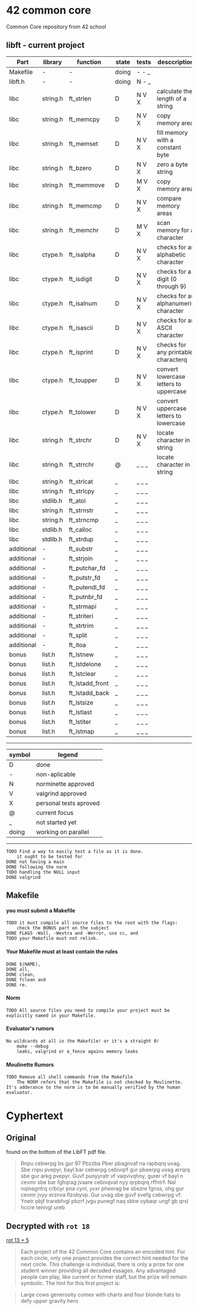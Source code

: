 # 42 common core
Common Core repository from 42 school

## libft - current project

| Part     | library | function      |state| tests | desccription |
|----------|---------|---------------|-----|-------|--------------|
| Makefile |    -    |     -         |doing| - - _ |
|  libft.h |    -    |     -         |doing| N - _ |
|   libc   |string.h |ft_strlen      |  D  | N V X |calculate the length of a string
|   libc   |string.h |ft_memcpy      |  D  | N V X |copy memory area
|   libc   |string.h |ft_memset      |  D  | N V X |fill memory with a constant byte
|   libc   |string.h |ft_bzero       |  D  | N V X |zero a byte string
|   libc   |string.h |ft_memmove     |  D  | M V X |copy memory area
|   libc   |string.h |ft_memcmp      |  D  | N V X |compare memory areas
|   libc   |string.h |ft_memchr      |  D  | M V X |scan memory for a character
|   libc   |  ctype.h|ft_isalpha     |  D  | N V X |checks  for  an  alphabetic character
|   libc   |  ctype.h|ft_isdigit     |  D  | N V X |checks for a digit (0 through 9)
|   libc   |  ctype.h|ft_isalnum     |  D  | N V X |checks for an alphanumeric character
|   libc   |  ctype.h|ft_isascii     |  D  | N V X |checks for an ASCII character
|   libc   |  ctype.h|ft_isprint     |  D  | N V X |checks for any printable characterq
|   libc   |  ctype.h|ft_toupper     |  D  | N V X |convert lowercase letters to uppercase
|   libc   |  ctype.h|ft_tolower     |  D  | N V X |convert uppercase letters to lowercase
|   libc   |string.h |ft_strchr      |  D  | N V X |locate character in string
|   libc   |string.h |ft_strrchr     |  @  | _ _ _ |locate character in string
|   libc   |string.h |ft_strlcat     |  _  | _ _ _ |
|   libc   |string.h |ft_strlcpy     |  _  | _ _ _ |
|   libc   | stdlib.h|ft_atoi        |  _  | _ _ _ |
|   libc   |string.h |ft_strnstr     |  _  | _ _ _ |
|   libc   |string.h |ft_strncmp     |  _  | _ _ _ |
|   libc   | stdlib.h|ft_calloc      |  _  | _ _ _ |
|   libc   | stdlib.h|ft_strdup      |  _  | _ _ _ |
|additional|    -    |ft_substr      |  _  | _ _ _ |
|additional|    -    |ft_strjoin     |  _  | _ _ _ |
|additional|    -    |ft_putchar_fd  |  _  | _ _ _ |
|additional|    -    |ft_putstr_fd   |  _  | _ _ _ |
|additional|    -    |ft_putendl_fd  |  _  | _ _ _ |
|additional|    -    |ft_putnbr_fd   |  _  | _ _ _ |
|additional|    -    |ft_strmapi     |  _  | _ _ _ |
|additional|    -    |ft_striteri    |  _  | _ _ _ |
|additional|    -    |ft_strtrim     |  _  | _ _ _ |
|additional|    -    |ft_split       |  _  | _ _ _ |
|additional|    -    |ft_itoa        |  _  | _ _ _ |
|   bonus  | list.h  |ft_lstnew      |  _  | _ _ _ |
|   bonus  | list.h  |ft_lstdelone   |  _  | _ _ _ |
|   bonus  | list.h  |ft_lstclear    |  _  | _ _ _ |
|   bonus  | list.h  |ft_lstadd_front|  _  | _ _ _ |
|   bonus  | list.h  |ft_lstadd_back |  _  | _ _ _ |
|   bonus  | list.h  |ft_lstsize     |  _  | _ _ _ |
|   bonus  | list.h  |ft_lstlast     |  _  | _ _ _ |
|   bonus  | list.h  |ft_lstiter     |  _  | _ _ _ |
|   bonus  | list.h  |ft_lstmap      |  _  | _ _ _ |

---

|symbol| legend               |
|   ---|---                   |
|    D |done                  |
|    - |non-aplicable         |
|    N |norminette approved   |
|    V |valgrind approved     |
|    X |personal tests aproved|
|    @ |current focus         |
|    _ |not started yet       |
|doing |working on parallel   |

---

	TODO Find a way to easily test a file as it is done.
		it ought to be tested for 
	DONE not having a main
	DONE following the norm
	TODO handling the NULL input
	DONE valgrind

## Makefile

#### you must submit a Makefile
	TODO it must compile all source files to the root with the flags:
		check the BONUS part on the subject
	DONE FLAGS -Wall, -Wextra and -Werror, use cc, and
	TODO your Makefile must not relink.

#### Your Makefile must at least contain the rules
	DONE $(NAME),
	DONE all,
	DONE clean,
	DONE fclean and
	DONE re.

#### Norm
	TODO All source files you need to compile your project must be explicitly named in your Makefile.

#### Evaluator's rumors
	No wildcards at all in the Makefile! or it's a straight 0!
		make --debug
		leaks, valgrind or e_fence agains memory leaks

#### Moulinette Rumors
	TODO Remove all shell commands from the Makefile
		The NORM refers that the Makefile is not checked by Moulinette. It's adderance to the norm is to be manually verified by the human evaluator.

# Cyphertext

## Original
found on the bottom of the LibFT pdf file.
>Rnpu cebwrpg bs gur 97 Pbzzba Pber pbagnvaf na rapbqrq uvag. Sbe rnpu pvepyr, bayl bar cebwrpg cebivqrf gur pbeerpg uvag arrqrq sbe gur arkg pvepyr. Guvf punyyratr vf vaqvivqhny, gurer vf bayl n cevmr sbe bar fghqrag jvaare cebivqvat nyy qrpbqrq rffntrf. Nal nqinagntrq crbcyr pna cynl, yvxr pheerag be sbezre fgnss, ohg gur cevmr jvyy erznva flzobyvp. Gur uvag sbe guvf svefg cebwrpg vf:
Ynetr pbjf trarebfvgl pbzrf jvgu punegf naq sbhe oybaqr ungf gb qrsl hccre tenivgl ureb

## Decrypted with `rot 18`

[rot 13 + 5](https://en.wikipedia.org/wiki/ROT13)

>Each project of the 42 Common Core contains an encoded hint. For each circle, only one project provides the correct hint needed for the next circle. This challenge is individual, there is only a prize for one student winner providing all decoded essages. Any advantaged people can play, like current or former staff, but the prize will remain symbolic. The hint for this first project is:

>Large cows generosity comes with charts and four blonde hats to defy upper gravity hero
